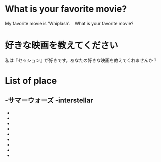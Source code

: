 # What is your favorite movie?
My favorite movie is 'Whiplash'.　What is your favorite movie?

# 好きな映画を教えてください
私は『セッション』が好きです。あなたの好きな映画を教えてくれませんか？

# List of place
-サマーウォーズ
-interstellar
-
-
-
-
-
-
-
-
-
-
